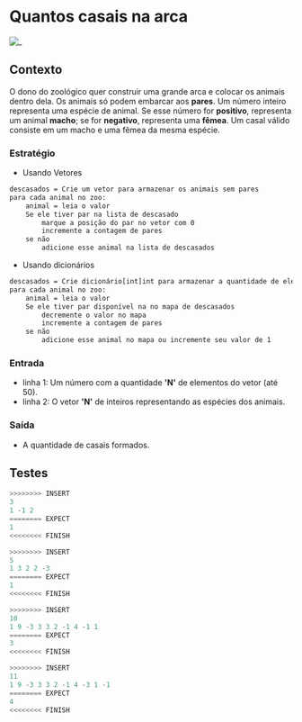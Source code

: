 # Quantos casais na arca

![_](cover.jpg)

## Contexto

O dono do zoológico quer construir uma grande arca e colocar os animais dentro dela. Os animais só podem embarcar aos **pares**. Um número inteiro representa uma espécie de animal. Se esse número for **positivo**, representa um animal **macho**; se for **negativo**, representa uma **fêmea**. Um casal válido consiste em um macho e uma fêmea da mesma espécie.

### Estratégio

- Usando Vetores

```txt
descasados = Crie um vetor para armazenar os animais sem pares
para cada animal no zoo:
    animal = leia o valor
    Se ele tiver par na lista de descasado
        marque a posição do par no vetor com 0
        incremente a contagem de pares
    se não
        adicione esse animal na lista de descasados
```

- Usando dicionários

```txt
descasados = Crie dicionário[int]int para armazenar a quantidade de elementos daquele tipo descasados
para cada animal no zoo:
    animal = leia o valor
    Se ele tiver par disponível na no mapa de descasados
        decremente o valor no mapa
        incremente a contagem de pares
    se não
        adicione esse animal no mapa ou incremente seu valor de 1
```



### Entrada

- linha 1: Um número com a quantidade **'N'** de elementos do vetor (até 50).
- linha 2: O vetor **'N'** de inteiros representando as espécies dos animais.

### Saída

- A quantidade de casais formados.

## Testes

```py
>>>>>>>> INSERT
3
1 -1 2
======== EXPECT
1
<<<<<<<< FINISH
```

```py
>>>>>>>> INSERT
5
1 3 2 2 -3
======== EXPECT
1
<<<<<<<< FINISH
```

```py
>>>>>>>> INSERT
10
1 9 -3 3 3 2 -1 4 -1 1
======== EXPECT
3
<<<<<<<< FINISH
```

```py
>>>>>>>> INSERT
11
1 9 -3 3 3 2 -1 4 -3 1 -1
======== EXPECT
4
<<<<<<<< FINISH
```
